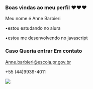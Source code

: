 ### Boas vindas ao meu perfil ❤️❤️❤️

Meu nome é Anne Barbieri

•estou estudando no alura

•estou me desenvolvendo no javascript 

### Caso Queria entrar Em contato

Anne.barbieri@escola.pr.gov.br

+55 (44)9939-4011



![](https://media.tenor.com/images/542bd1d246bafcc4e3e63e59e4d5d258/tenor.gif)
